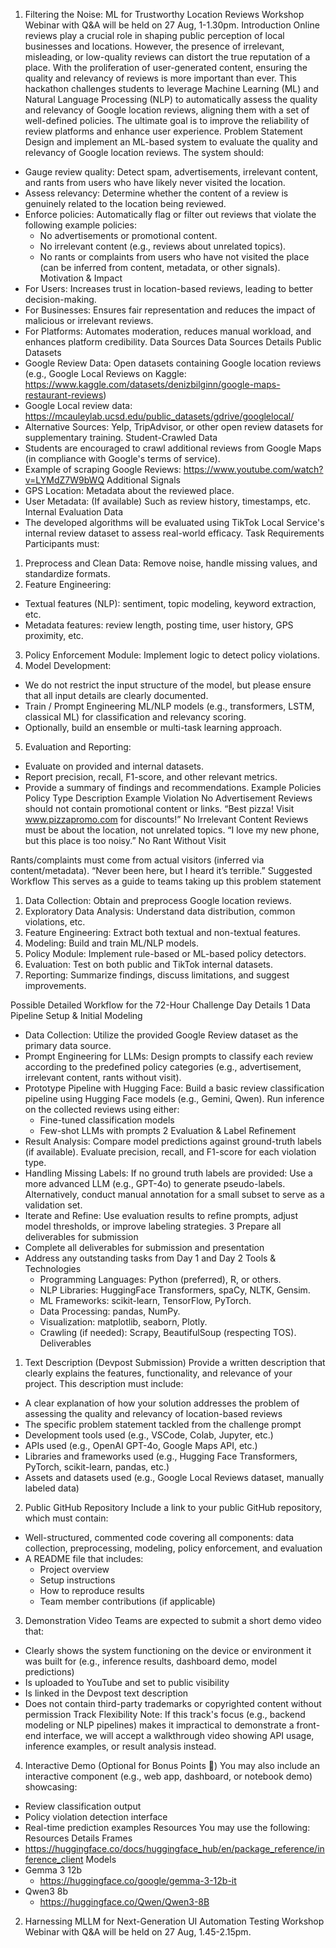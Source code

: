 1. Filtering the Noise: ML for Trustworthy Location Reviews
   Workshop Webinar with Q&A will be held on 27 Aug, 1-1.30pm.
   Introduction
   Online reviews play a crucial role in shaping public perception of local businesses and locations. However, the presence of irrelevant, misleading, or low-quality reviews can distort the true reputation of a place. With the proliferation of user-generated content, ensuring the quality and relevancy of reviews is more important than ever.
   This hackathon challenges students to leverage Machine Learning (ML) and Natural Language Processing (NLP) to automatically assess the quality and relevancy of Google location reviews, aligning them with a set of well-defined policies. The ultimate goal is to improve the reliability of review platforms and enhance user experience.
   Problem Statement
   Design and implement an ML-based system to evaluate the quality and relevancy of Google location reviews. The system should:

- Gauge review quality: Detect spam, advertisements, irrelevant content, and rants from users who have likely never visited the location.
- Assess relevancy: Determine whether the content of a review is genuinely related to the location being reviewed.
- Enforce policies: Automatically flag or filter out reviews that violate the following example policies:
  - No advertisements or promotional content.
  - No irrelevant content (e.g., reviews about unrelated topics).
  - No rants or complaints from users who have not visited the place (can be inferred from content, metadata, or other signals).
    Motivation & Impact
- For Users: Increases trust in location-based reviews, leading to better decision-making.
- For Businesses: Ensures fair representation and reduces the impact of malicious or irrelevant reviews.
- For Platforms: Automates moderation, reduces manual workload, and enhances platform credibility.
  Data Sources
  Data Sources
  Details
  Public Datasets
- Google Review Data: Open datasets containing Google location reviews (e.g., Google Local Reviews on Kaggle: https://www.kaggle.com/datasets/denizbilginn/google-maps-restaurant-reviews)
- Google Local review data: https://mcauleylab.ucsd.edu/public_datasets/gdrive/googlelocal/
- Alternative Sources: Yelp, TripAdvisor, or other open review datasets for supplementary training.
  Student-Crawled Data
- Students are encouraged to crawl additional reviews from Google Maps (in compliance with Google's terms of service).
- Example of scraping Google Reviews: https://www.youtube.com/watch?v=LYMdZ7W9bWQ
  Additional Signals
- GPS Location: Metadata about the reviewed place.
- User Metadata: (If available) Such as review history, timestamps, etc.
  Internal Evaluation Data
- The developed algorithms will be evaluated using TikTok Local Service's internal review dataset to assess real-world efficacy.
  Task Requirements
  Participants must:

1. Preprocess and Clean Data: Remove noise, handle missing values, and standardize formats.
2. Feature Engineering:

- Textual features (NLP): sentiment, topic modeling, keyword extraction, etc.
- Metadata features: review length, posting time, user history, GPS proximity, etc.

3. Policy Enforcement Module: Implement logic to detect policy violations.
4. Model Development:

- We do not restrict the input structure of the model, but please ensure that all input details are clearly documented.
- Train / Prompt Engineering ML/NLP models (e.g., transformers, LSTM, classical ML) for classification and relevancy scoring.
- Optionally, build an ensemble or multi-task learning approach.

5. Evaluation and Reporting:

- Evaluate on provided and internal datasets.
- Report precision, recall, F1-score, and other relevant metrics.
- Provide a summary of findings and recommendations.
  Example Policies
  Policy Type
  Description
  Example Violation
  No Advertisement
  Reviews should not contain promotional content or links.
  “Best pizza! Visit www.pizzapromo.com for discounts!”
  No Irrelevant Content
  Reviews must be about the location, not unrelated topics.
  “I love my new phone, but this place is too noisy.”
  No Rant Without Visit

Rants/complaints must come from actual visitors (inferred via content/metadata).
“Never been here, but I heard it’s terrible.”
Suggested Workflow
This serves as a guide to teams taking up this problem statement

1. Data Collection: Obtain and preprocess Google location reviews.
2. Exploratory Data Analysis: Understand data distribution, common violations, etc.
3. Feature Engineering: Extract both textual and non-textual features.
4. Modeling: Build and train ML/NLP models.
5. Policy Module: Implement rule-based or ML-based policy detectors.
6. Evaluation: Test on both public and TikTok internal datasets.
7. Reporting: Summarize findings, discuss limitations, and suggest improvements.

Possible Detailed Workflow for the 72-Hour Challenge
Day
Details
1
Data Pipeline Setup & Initial Modeling

- Data Collection:
  Utilize the provided Google Review dataset as the primary data source.
- Prompt Engineering for LLMs:
  Design prompts to classify each review according to the predefined policy categories (e.g., advertisement, irrelevant content, rants without visit).
- Prototype Pipeline with Hugging Face:
  Build a basic review classification pipeline using Hugging Face models (e.g., Gemini, Qwen).
  Run inference on the collected reviews using either:
  - Fine-tuned classification models
  - Few-shot LLMs with prompts
    2
    Evaluation & Label Refinement
- Result Analysis:
  Compare model predictions against ground-truth labels (if available).
  Evaluate precision, recall, and F1-score for each violation type.
- Handling Missing Labels:
  If no ground truth labels are provided:
  Use a more advanced LLM (e.g., GPT-4o) to generate pseudo-labels.
  Alternatively, conduct manual annotation for a small subset to serve as a validation set.
- Iterate and Refine:
  Use evaluation results to refine prompts, adjust model thresholds, or improve labeling strategies.
  3
  Prepare all deliverables for submission
- Complete all deliverables for submission and presentation
- Address any outstanding tasks from Day 1 and Day 2
  Tools & Technologies
  - Programming Languages: Python (preferred), R, or others.
  - NLP Libraries: HuggingFace Transformers, spaCy, NLTK, Gensim.
  - ML Frameworks: scikit-learn, TensorFlow, PyTorch.
  - Data Processing: pandas, NumPy.
  - Visualization: matplotlib, seaborn, Plotly.
  - Crawling (if needed): Scrapy, BeautifulSoup (respecting TOS).
    Deliverables

1. Text Description (Devpost Submission)
   Provide a written description that clearly explains the features, functionality, and relevance of your project. This description must include:

- A clear explanation of how your solution addresses the problem of assessing the quality and relevancy of location-based reviews
- The specific problem statement tackled from the challenge prompt
- Development tools used (e.g., VSCode, Colab, Jupyter, etc.)
- APIs used (e.g., OpenAI GPT-4o, Google Maps API, etc.)
- Libraries and frameworks used (e.g., Hugging Face Transformers, PyTorch, scikit-learn, pandas, etc.)
- Assets and datasets used (e.g., Google Local Reviews dataset, manually labeled data)

2. Public GitHub Repository
   Include a link to your public GitHub repository, which must contain:

- Well-structured, commented code covering all components: data collection, preprocessing, modeling, policy enforcement, and evaluation
- A README file that includes:
  - Project overview
  - Setup instructions
  - How to reproduce results
  - Team member contributions (if applicable)

3. Demonstration Video
   Teams are expected to submit a short demo video that:

- Clearly shows the system functioning on the device or environment it was built for (e.g., inference results, dashboard demo, model predictions)
- Is uploaded to YouTube and set to public visibility
- Is linked in the Devpost text description
- Does not contain third-party trademarks or copyrighted content without permission
  Track Flexibility Note: If this track's focus (e.g., backend modeling or NLP pipelines) makes it impractical to demonstrate a front-end interface, we will accept a walkthrough video showing API usage, inference examples, or result analysis instead.

4. Interactive Demo (Optional for Bonus Points 🌟)
   You may also include an interactive component (e.g., web app, dashboard, or notebook demo) showcasing:

- Review classification output
- Policy violation detection interface
- Real-time prediction examples
  Resources
  You may use the following:
  Resources
  Details
  Frames
- https://huggingface.co/docs/huggingface_hub/en/package_reference/inference_client
  Models
- Gemma 3 12b
  - https://huggingface.co/google/gemma-3-12b-it
- Qwen3 8b
  - https://huggingface.co/Qwen/Qwen3-8B

2. Harnessing MLLM for Next-Generation UI Automation Testing
   Workshop Webinar with Q&A will be held on 27 Aug, 1.45-2.15pm.
